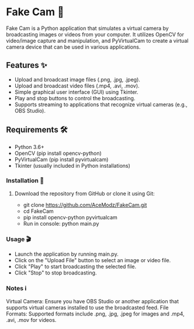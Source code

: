 # Fake Cam 📸

Fake Cam is a Python application that simulates a virtual camera by broadcasting images or videos from your computer. It utilizes OpenCV for video/image capture and manipulation, and PyVirtualCam to create a virtual camera device that can be used in various applications.

## Features ✨
- Upload and broadcast image files (.png, .jpg, .jpeg).
- Upload and broadcast video files (.mp4, .avi, .mov).
- Simple graphical user interface (GUI) using Tkinter.
- Play and stop buttons to control the broadcasting.
- Supports streaming to applications that recognize virtual cameras (e.g., OBS Studio).

## Requirements 🛠️
- Python 3.6+
- OpenCV (pip install opencv-python)
- PyVirtualCam (pip install pyvirtualcam)
- Tkinter (usually included in Python installations)

### Installation 🚀

1. Download the repository from GitHub or clone it using Git:
   

   - git clone https://github.com/AceModz/FakeCam.git
   - cd FakeCam
   - pip install opencv-python pyvirtualcam
   - Run in console: python main.py


### Usage 🎬

- Launch the application by running main.py.
- Click on the "Upload File" button to select an image or video file.
- Click "Play" to start broadcasting the selected file.
- Click "Stop" to stop broadcasting.
### Notes ℹ️
Virtual Camera: Ensure you have OBS Studio or another application that supports virtual cameras installed to use the broadcasted feed.
File Formats: Supported formats include .png, .jpg, .jpeg for images and .mp4, .avi, .mov for videos.
